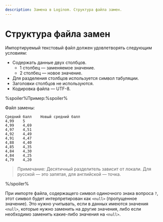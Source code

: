 ```yaml
---
description: Замена в Loginom. Структура файла замен.
---
```

# Структура файла замен

Импортируемый текстовый файл должен удовлетворять следующим условиям:

* Содержать данные двух столбцов.
  * 1 столбец — заменяемое значение.
  * 2 столбец — новое значение.
* Для разделения столбцов используется символ табуляции.
* Заголовки столбцов не используются.
* Кодировка файла — UTF-8.

%spoiler%Пример:%spoiler%

Файл замены:
```
Средний балл	Новый средний балл
4,99	5
4,99	4,69
4,97	4,51
4,92	4,49
4,91	4,47
4,88	4,40
4,85	4,35
4,84	4,30
4,84	4,25
4,79	4,20
```
> Примечание: Десятичный разделитель зависит от локали. Для русской — это запятая, для английской — точка.

%/spoiler%

При импорте файла, содержащего символ одиночного знака вопроса `?`, этот символ будет интерпретирован как `<null>` (пропущенное значение). Это нужно учитывать, если в данных имеются значения `<null>`, которые нужно заменить на другие значения, либо если необходимо заменить какие-либо значения на `<null>`.